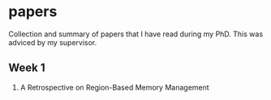 # papers

Collection and summary of papers that I have read during my PhD. This was adviced by my supervisor.

## Week 1
1. A Retrospective on Region-Based Memory Management